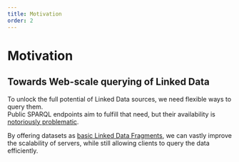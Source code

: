 ```yaml
---
title: Motivation
order: 2
---
```


# Motivation

## Towards Web-scale querying of Linked Data
To unlock the full potential of Linked Data sources,
we need flexible ways to query them.
<br>
Public SPARQL endpoints aim to fulfill that need,
but their availability is [notoriously problematic](http://sw.deri.org/~aidanh/docs/epmonitorISWC.pdf).

By offering datasets as [basic Linked Data Fragments](/concept/),
we can vastly improve the scalability of servers,
while still allowing clients to query the data efficiently.
